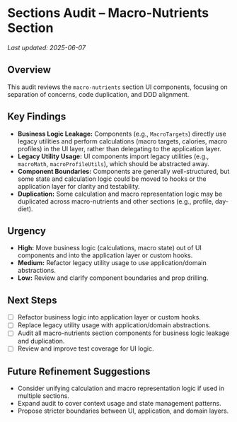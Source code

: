 # Sections Audit – Macro-Nutrients Section

_Last updated: 2025-06-07_

## Overview
This audit reviews the `macro-nutrients` section UI components, focusing on separation of concerns, code duplication, and DDD alignment.

## Key Findings
- **Business Logic Leakage:** Components (e.g., `MacroTargets`) directly use legacy utilities and perform calculations (macro targets, calories, macro profiles) in the UI layer, rather than delegating to the application layer.
- **Legacy Utility Usage:** UI components import legacy utilities (e.g., `macroMath`, `macroProfileUtils`), which should be abstracted away.
- **Component Boundaries:** Components are generally well-structured, but some state and calculation logic could be moved to hooks or the application layer for clarity and testability.
- **Duplication:** Some calculation and macro representation logic may be duplicated across macro-nutrients and other sections (e.g., profile, day-diet).

## Urgency
- **High:** Move business logic (calculations, macro state) out of UI components and into the application layer or custom hooks.
- **Medium:** Refactor legacy utility usage to use application/domain abstractions.
- **Low:** Review and clarify component boundaries and prop drilling.

## Next Steps
- [ ] Refactor business logic into application layer or custom hooks.
- [ ] Replace legacy utility usage with application/domain abstractions.
- [ ] Audit all macro-nutrients section components for business logic leakage and duplication.
- [ ] Review and improve test coverage for UI logic.

## Future Refinement Suggestions
- Consider unifying calculation and macro representation logic if used in multiple sections.
- Expand audit to cover context usage and state management patterns.
- Propose stricter boundaries between UI, application, and domain layers.
